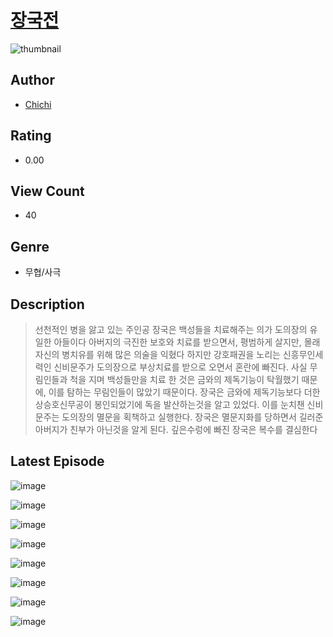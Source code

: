 # [장국전](https://comic.naver.com/challenge/list?titleId=810953)
![thumbnail](https://image-comic.pstatic.net/user_contents_data/challenge_comic/2023/05/25/367128/upload_3618187529611141733_480x623.jpeg)

## Author
- [Chichi](https://comic.naver.com/artistTitle?id=367128)

## Rating
- 0.00

## View Count
- 40

## Genre
- 무협/사극

## Description
> 선천적인 병을 앓고 있는 주인공 장국은 백성들을 치료해주는 의가 도의장의 유일한 아들이다 아버지의 극진한 보호와 치료를 받으면서, 평범하게 살지만, 몰래 자신의 병치유를 위해 많은 의술을 익혔다 하지만 강호패권을 노리는 신흥무인세력인 신비문주가 도의장으로 부상치료를 받으로 오면서 혼란에 빠진다. 사실 무림인들과 척을 지며 백성들만을 치료 한 것은 금와의 제독기능이 탁월했기 때문에, 이를 탐하는 무림인들이 많았기 때문이다. 장국은 금와에 제독기능보다 더한 상승호신무공이 봉인되었기에 독을 발산하는것을 알고 있었다. 이를 눈치챈 신비문주는 도의장의 멸문을 획책하고 실행한다. 장국은 멸문지화를 당하면서 길러준 아버지가 친부가 아닌것을 알게 된다. 깊은수렁에 빠진 장국은 복수를 결심한다


## Latest Episode
![image](https://image-comic.pstatic.net/user_contents_data/challenge_comic/2023/05/25/367128/upload_7378415943295514419.jpeg)

![image](https://image-comic.pstatic.net/user_contents_data/challenge_comic/2023/05/25/367128/upload_3846978100251736369.jpeg)

![image](https://image-comic.pstatic.net/user_contents_data/challenge_comic/2023/05/25/367128/upload_3559030307127899748.jpeg)

![image](https://image-comic.pstatic.net/user_contents_data/challenge_comic/2023/05/25/367128/upload_7293634791979824695.jpeg)

![image](https://image-comic.pstatic.net/user_contents_data/challenge_comic/2023/05/25/367128/upload_3977583580386834790.jpeg)

![image](https://image-comic.pstatic.net/user_contents_data/challenge_comic/2023/05/25/367128/upload_7147266903019775030.jpeg)

![image](https://image-comic.pstatic.net/user_contents_data/challenge_comic/2023/05/25/367128/upload_3486740699812421988.jpeg)

![image](https://image-comic.pstatic.net/user_contents_data/challenge_comic/2023/05/25/367128/upload_7089010193508819249.jpeg)

